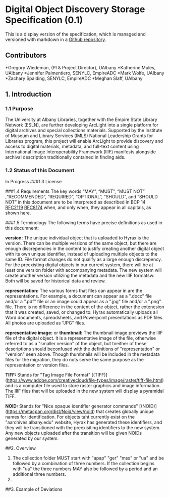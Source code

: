 # Digital Object Discovery Storage Specification (0.1)
This is a display version of the specification, which is managed and versioned with markdown in a [Github repository](https://github.com/UAlbanyArchives/arclight_intergration_project).

## Contributors
*Gregory Wiedeman, (PI & Project Director), UAlbany
*Katherine Mules, UAlbany
*Jennifer Palmentiero, SENYLC, EmpireADC
*Mark Wolfe, UAlbany
*Zachary Spalding, SENYLC, EmpireADC
*Meghan Slaff, UAlbany

## 1. Introduction

### 1.1 Purpose
The University at Albany Libraries, together with the Empire State Library Network (ESLN), are further developing ArcLight into a single platform for digital archives and special collections materials. Supported by the Institute of Museum and Library Services (IMLS) National Leadership Grants for Libraries program, this project will enable ArcLight to provide discovery and access to digital materials, metadata, and full-text content using International Image Interoperability Framework (IIIF) manifests alongside archival description traditionally contained in finding aids.

### 1.2 Status of this Document 
In Progress
###1.3 License

###1.4 Requirements
The key words “MAY”, “MUST”, “MUST NOT” ,“RECOMMENDED”, “REQUIRED”, “OPTIONAL”, “SHOULD”, and “SHOULD NOT” in this document are to be interpreted as described in BCP 14 [RFC2119](https://tools.ietf.org/html/rfc2119) [RFC8174](https://tools.ietf.org/html/rfc8174) when, and only when, they appear in all capitals, as shown here.

###1.5 Terminology
The following terms have precise definitions as used in this documnent:

**version:** The unique individual object that is uploaded to Hyrax is the version. There can be multiple versions of the same object, but there are enough discrepencies in the content to justify creating another digital object with its own unique identifier, instead of uploading multiple objects to the same ID. File format changes do not qualify as a large enough discrepency. For the preexisting digital objects in our current system, there will be at least one version folder with accompanying metadata. The new system will create another version utilizing the metadata and the new IIIF formatsw. Both will be saved for historical data and review.

**representation:** The various forms that files can appear in are the representations. For example, a document can appear as a ".docx" file and/or a ".pdf" file or an image could appear as a ".jpg" file and/or a ".png" file. There is no difference in the content of the object, rather the extenesion that it was created, saved, or changed to. Hyrax automatically uploads all Word documents, spreadsheets, and Powerpoint presentations as PDF files. All photos are uploaded as "JPG" files. 

**representative image:** or **thumbnail:** The thumbnail image previews the IIIF file of the digital object. It is a representative image of the file, otherwise referred to as a "smaller version" of the object, but tneither of these descriptions should beconfused with the definitions of "representation" or "version" seen above. Though thumbnails will be included in the metadata files for the migration, they do nots serve the same purpose as the representation or version files. 

**TIFF:** Stands for "Tag Image File Format" [(TIFF)] (https://www.adobe.com/creativecloud/file-types/image/raster/tiff-file.html) and is a computer file used to store raster graphics and image information. The IIIF files that will be uploaded in the new system will display a pyramidal TIFF. 

**NOID:** Stands for "Nice opaque identifier generator commands" [(NOID)] (https://metacpan.org/dist/Noid/view/noid) that creates globally unique names for identification. For objects taht currently exist on the "aarchives.albany.edu" website, Hyrax has generated these identifiers, and they will be transitioned with the preexisiting identifiers to the new system. Any new objects uploaded after the transition will be given NOIDs generated by our system.


##2. Overview

1. The collection folder MUST start with "apap" "ger" "mss" or "ua" and be followed by a combination of three numbers. If the collection begins with "ua" the three numbers MAY also be followed by a period and an additional three numbers.
2.  

##3. Example of Deviations
